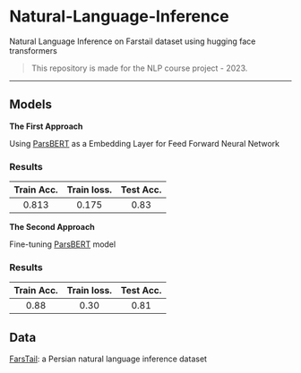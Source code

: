 # Natural-Language-Inference
Natural Language Inference on Farstail dataset using hugging face transformers 
> This repository is made for the NLP course project -  2023.
> 
---

## Models
**The First Approach**

Using [ParsBERT](https://huggingface.co/HooshvareLab/bert-base-parsbert-uncased) as a Embedding Layer for Feed Forward Neural Network
### Results
|    Train Acc.   |   Train loss.   |   Test Acc.   |
| :-------------: | :-------------: | :-----------: |
|      0.813      |      0.175      |      0.83     |

**The Second Approach**

Fine-tuning [ParsBERT](https://huggingface.co/HooshvareLab/bert-base-parsbert-uncased) model
### Results
|    Train Acc.   |   Train loss.   |   Test Acc.   |
| :-------------: | :-------------: | :-----------: |
|      0.88       |      0.30       |      0.81     |

## Data

[FarsTail](https://github.com/dml-qom/FarsTail): a Persian natural language inference dataset

